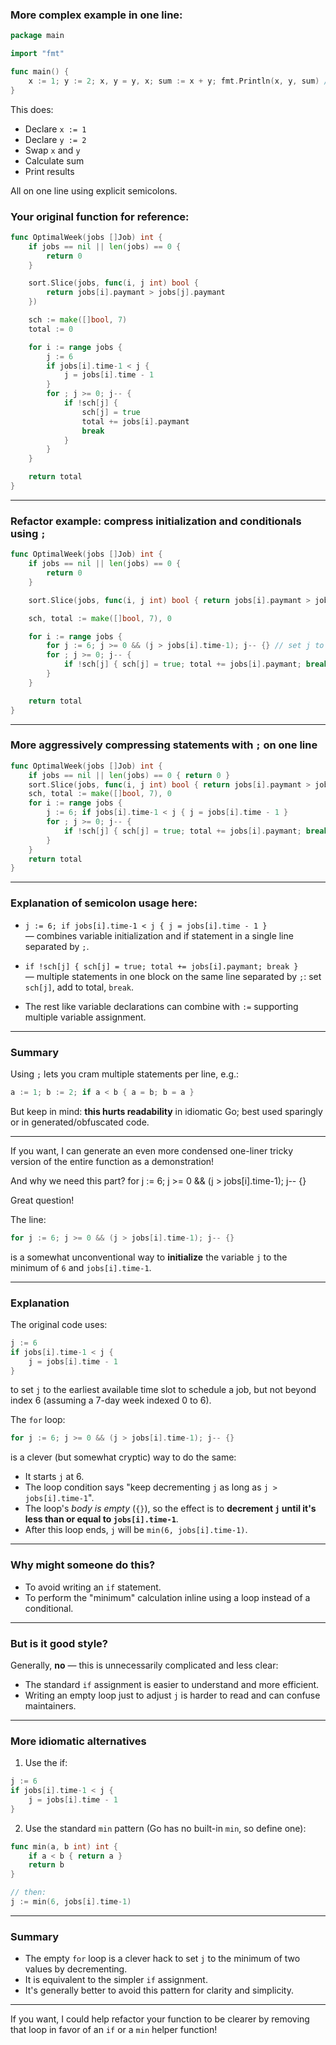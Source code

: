 ### More complex example in one line:

```go
package main

import "fmt"

func main() {
    x := 1; y := 2; x, y = y, x; sum := x + y; fmt.Println(x, y, sum) // Output: 2 1 3
}
```

This does:

- Declare `x := 1`
- Declare `y := 2`
- Swap `x` and `y`
- Calculate sum
- Print results

All on one line using explicit semicolons.

### Your original function for reference:

```go
func OptimalWeek(jobs []Job) int {
    if jobs == nil || len(jobs) == 0 {
        return 0
    }

    sort.Slice(jobs, func(i, j int) bool {
        return jobs[i].paymant > jobs[j].paymant
    })

    sch := make([]bool, 7)
    total := 0

    for i := range jobs {
        j := 6
        if jobs[i].time-1 < j {
            j = jobs[i].time - 1
        }
        for ; j >= 0; j-- {
            if !sch[j] {
                sch[j] = true
                total += jobs[i].paymant
                break
            }
        }
    }

    return total
}
```

---

### Refactor example: compress initialization and conditionals using `;`

```go
func OptimalWeek(jobs []Job) int {
    if jobs == nil || len(jobs) == 0 {
        return 0
    }

    sort.Slice(jobs, func(i, j int) bool { return jobs[i].paymant > jobs[j].paymant })

    sch, total := make([]bool, 7), 0

    for i := range jobs {
        for j := 6; j >= 0 && (j > jobs[i].time-1); j-- {} // set j to min(6, jobs[i].time-1) inline by adjusting loop start
        for ; j >= 0; j-- {
            if !sch[j] { sch[j] = true; total += jobs[i].paymant; break }
        }
    }

    return total
}
```

---

### More aggressively compressing statements with `;` on one line

```go
func OptimalWeek(jobs []Job) int {
    if jobs == nil || len(jobs) == 0 { return 0 }
    sort.Slice(jobs, func(i, j int) bool { return jobs[i].paymant > jobs[j].paymant })
    sch, total := make([]bool, 7), 0
    for i := range jobs {
        j := 6; if jobs[i].time-1 < j { j = jobs[i].time - 1 }
        for ; j >= 0; j-- {
            if !sch[j] { sch[j] = true; total += jobs[i].paymant; break }
        }
    }
    return total
}
```

---

### Explanation of semicolon usage here:

- `j := 6; if jobs[i].time-1 < j { j = jobs[i].time - 1 }`  
  — combines variable initialization and if statement in a single line separated by `;`.

- `if !sch[j] { sch[j] = true; total += jobs[i].paymant; break }`  
  — multiple statements in one block on the same line separated by `;`: set `sch[j]`, add to total, `break`.

- The rest like variable declarations can combine with `:=` supporting multiple variable assignment.

---

### Summary

Using `;` lets you cram multiple statements per line, e.g.:

```go
a := 1; b := 2; if a < b { a = b; b = a }
```

But keep in mind: **this hurts readability** in idiomatic Go; best used sparingly or in generated/obfuscated code.

---

If you want, I can generate an even more condensed one-liner tricky version of the entire function as a demonstration!

And why we need this part?
  for j := 6; j >= 0 && (j > jobs[i].time-1); j-- {} 

Great question!

The line:

```go
for j := 6; j >= 0 && (j > jobs[i].time-1); j-- {}
```

is a somewhat unconventional way to **initialize** the variable `j` to the minimum of `6` and `jobs[i].time-1`.

---

### Explanation

The original code uses:

```go
j := 6
if jobs[i].time-1 < j {
    j = jobs[i].time - 1
}
```

to set `j` to the earliest available time slot to schedule a job, but not beyond index 6 (assuming a 7-day week indexed 0 to 6).

The `for` loop:

```go
for j := 6; j >= 0 && (j > jobs[i].time-1); j-- {}
```

is a clever (but somewhat cryptic) way to do the same:

- It starts `j` at 6.
- The loop condition says "keep decrementing `j` as long as `j > jobs[i].time-1`".
- The loop's *body is empty* (`{}`), so the effect is to **decrement `j` until it's less than or equal to `jobs[i].time-1`**.
- After this loop ends, `j` will be `min(6, jobs[i].time-1)`.

---

### Why might someone do this?

- To avoid writing an `if` statement.
- To perform the "minimum" calculation inline using a loop instead of a conditional.

---

### But is it good style?

Generally, **no** — this is unnecessarily complicated and less clear:

- The standard `if` assignment is easier to understand and more efficient.
- Writing an empty loop just to adjust `j` is harder to read and can confuse maintainers.

---

### More idiomatic alternatives

1. Use the if:

```go
j := 6
if jobs[i].time-1 < j {
    j = jobs[i].time - 1
}
```

2. Use the standard `min` pattern (Go has no built-in `min`, so define one):

```go
func min(a, b int) int {
    if a < b { return a }
    return b
}

// then:
j := min(6, jobs[i].time-1)
```

---

### Summary

- The empty `for` loop is a clever hack to set `j` to the minimum of two values by decrementing.
- It is equivalent to the simpler `if` assignment.
- It's generally better to avoid this pattern for clarity and simplicity.

---

If you want, I could help refactor your function to be clearer by removing that loop in favor of an `if` or a `min` helper function!

